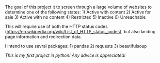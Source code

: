 The goal of this project it to screen through a large volume of websites to determine one of the following states: 
    1) Active with content 
    2) Active for sale 
    3) Active with no content 
    4) Restricted 
    5) Inactive 
    6) Unreachable

This will require use of both the HTTP status codes (https://en.wikipedia.org/wiki/List_of_HTTP_status_codes), but also landing page information and redirection data.

I intend to use sevral packages:
    1) pandas
    2) requests
    3) beautifulsoup

*This is my first project in python! Any advice is appreciated!*
